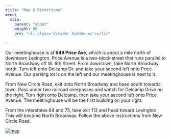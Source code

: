 ```yaml
---
title: "Map & Directions"
menu:
  main:
    parent: "about"
    weight: 80
    pre: "<li class='divider hidden-xs'></li>"

---
```

Our meetinghouse is at <strong>649 Price Ave</strong>, which is about a mile
north of downtown Lexington.  Price Avenue is a two-block street that runs
parallel to North Broadway off W. 6th Street.  From downtown, take North
Broadway north. Turn left onto Delcamp Dr. and take your second left onto
Price Avenue.  Our parking lot is on the left and our meetinghouse is next to
it.

From New Circle Road, exit onto North Broadway and head south towards town.
Pass under two railroad overpasses and watch for Delcamp Drive on the right. Turn
right onto Delcamp, then take your second left onto Price Avenue.  The
meetinghouse will be the first building on your right.

From the interstates 64 and 75, take exit 113 and head toward Lexington.
This will become North Broadway.  Follow the above instructions from New Circle
Road.

[![map](/images/map.png)](https://goo.gl/maps/DKSrxP1An472)
